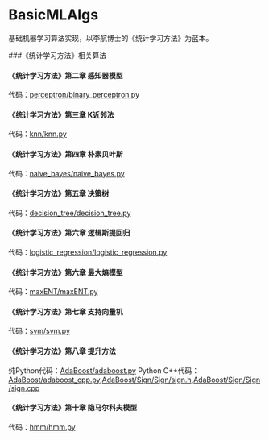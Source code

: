 <!--
@Author: JavenLau
@Date:   08-02-17
@Email:  javenlau@hotmail.com
@Last modified by:   JavenLau
@Last modified time: 08-18-17
-->

# BasicMLAlgs
基础机器学习算法实现，以李航博士的《统计学习方法》为蓝本。

###《统计学习方法》相关算法

#### 《统计学习方法》第二章 感知器模型
代码：[perceptron/binary_perceptron.py](https://github.com/WenDesi/lihang_book_algorithm/blob/master/perceptron/binary_perceptron.py)

#### 《统计学习方法》第三章 K近邻法
代码：[knn/knn.py](https://github.com/WenDesi/lihang_book_algorithm/blob/master/knn/knn.py)

#### 《统计学习方法》第四章 朴素贝叶斯
代码：[naive_bayes/naive_bayes.py](https://github.com/WenDesi/lihang_book_algorithm/blob/master/naive_bayes/naive_bayes.py)

#### 《统计学习方法》第五章 决策树
代码：[decision_tree/decision_tree.py](https://github.com/WenDesi/lihang_book_algorithm/blob/master/decision_tree/decision_tree.py)

#### 《统计学习方法》第六章 逻辑斯提回归
代码：[logistic_regression/logistic_regression.py](https://github.com/WenDesi/lihang_book_algorithm/blob/master/logistic_regression/logistic_regression.py)

#### 《统计学习方法》第六章 最大熵模型
代码：[maxENT/maxENT.py](https://github.com/WenDesi/lihang_book_algorithm/blob/master/maxENT/maxENT.py)

#### 《统计学习方法》第七章 支持向量机
代码：[svm/svm.py](https://github.com/WenDesi/lihang_book_algorithm/blob/master/svm/svm.py)

#### 《统计学习方法》第八章 提升方法
纯Python代码：[AdaBoost/adaboost.py](https://github.com/WenDesi/lihang_book_algorithm/blob/master/AdaBoost/adaboost.py)
Python C++代码：[AdaBoost/adaboost_cpp.py](https://github.com/WenDesi/lihang_book_algorithm/blob/master/AdaBoost/adaboost_cpp.py),[AdaBoost/Sign/Sign/sign.h](https://github.com/WenDesi/lihang_book_algorithm/blob/master/AdaBoost/Sign/Sign/sign.h),[AdaBoost/Sign/Sign/sign.cpp](https://github.com/WenDesi/lihang_book_algorithm/blob/master/AdaBoost/Sign/Sign/sign.cpp)

#### 《统计学习方法》第十章 隐马尔科夫模型
代码：[hmm/hmm.py](https://github.com/WenDesi/lihang_book_algorithm/blob/master/hmm/hmm.py)


